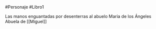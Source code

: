 #Personaje #Libro1 

Las manos enguantadas por desenterras al abuelo
Maria de los Ángeles
Abuela de [[Miguel]]
